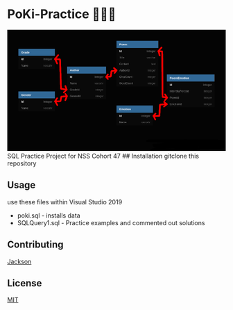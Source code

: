 # PoKi-Practice 📓🏣🚸
<img src="./PoKi dark more clear.png" alt="erd"/>
SQL Practice Project for NSS Cohort 47
## Installation
gitclone this repository


## Usage
use these files within Visual Studio 2019
* poki.sql - installs data
* SQLQuery1.sql - Practice examples and commented out solutions

## Contributing
[Jackson](https://github.com/jacksonrgoodman)  

## License
[MIT](https://choosealicense.com/licenses/mit/)
